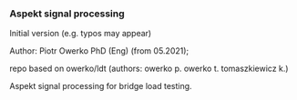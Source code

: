 <h3>Aspekt signal processing</h3>

Initial version (e.g. typos may appear)

Author: Piotr Owerko PhD (Eng) (from 05.2021);

repo based on owerko/ldt (authors: owerko p. owerko t. tomaszkiewicz k.)



Aspekt signal processing for bridge load testing.
